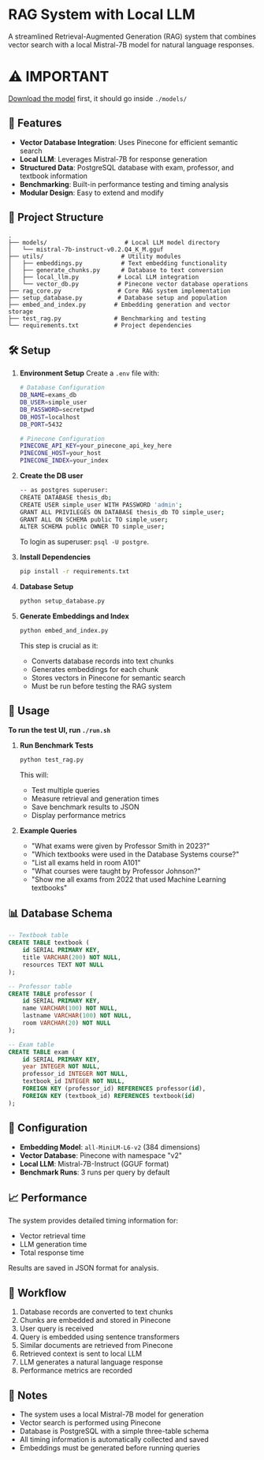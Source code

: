 # RAG System with Local LLM

A streamlined Retrieval-Augmented Generation (RAG) system that combines vector search with a local Mistral-7B model for natural language responses.

# ⚠️ IMPORTANT
[Download the model](https://huggingface.co/TheBloke/Mistral-7B-Instruct-v0.2-GGUF?show_file_info=mistral-7b-instruct-v0.2.Q4_K_M.gguf) first, it should go inside `./models/`

## 🚀 Features

- **Vector Database Integration**: Uses Pinecone for efficient semantic search
- **Local LLM**: Leverages Mistral-7B for response generation
- **Structured Data**: PostgreSQL database with exam, professor, and textbook information
- **Benchmarking**: Built-in performance testing and timing analysis
- **Modular Design**: Easy to extend and modify

## 📁 Project Structure

```
.
├── models/                      # Local LLM model directory
│   └── mistral-7b-instruct-v0.2.Q4_K_M.gguf
├── utils/                      # Utility modules
│   ├── embeddings.py           # Text embedding functionality
│   ├── generate_chunks.py      # Database to text conversion
│   ├── local_llm.py           # Local LLM integration
│   └── vector_db.py           # Pinecone vector database operations
├── rag_core.py                # Core RAG system implementation
├── setup_database.py          # Database setup and population
├── embed_and_index.py        # Embedding generation and vector storage
├── test_rag.py               # Benchmarking and testing
└── requirements.txt          # Project dependencies
```

## 🛠️ Setup

1. **Environment Setup**
   Create a `.env` file with:
   ```bash
   # Database Configuration
   DB_NAME=exams_db
   DB_USER=simple_user
   DB_PASSWORD=secretpwd
   DB_HOST=localhost
   DB_PORT=5432

   # Pinecone Configuration
   PINECONE_API_KEY=your_pinecone_api_key_here
   PINECONE_HOST=your_host
   PINECONE_INDEX=your_index
   ```
2. **Create the DB user**
   ```bash
   -- as postgres superuser:
   CREATE DATABASE thesis_db;
   CREATE USER simple_user WITH PASSWORD 'admin';
   GRANT ALL PRIVILEGES ON DATABASE thesis_db TO simple_user;
   GRANT ALL ON SCHEMA public TO simple_user;
   ALTER SCHEMA public OWNER TO simple_user;
   ```
   To login as superuser: `psql -U postgre`.

2. **Install Dependencies**
   ```bash
   pip install -r requirements.txt
   ```

3. **Database Setup**
   ```bash
   python setup_database.py
   ```

4. **Generate Embeddings and Index**
   ```bash
   python embed_and_index.py
   ```
   This step is crucial as it:
   - Converts database records into text chunks
   - Generates embeddings for each chunk
   - Stores vectors in Pinecone for semantic search
   - Must be run before testing the RAG system

## 🚀 Usage

**To run the test UI, run `./run.sh`**

1. **Run Benchmark Tests**
   ```bash
   python test_rag.py
   ```
   This will:
   - Test multiple queries
   - Measure retrieval and generation times
   - Save benchmark results to JSON
   - Display performance metrics

2. **Example Queries**
   - "What exams were given by Professor Smith in 2023?"
   - "Which textbooks were used in the Database Systems course?"
   - "List all exams held in room A101"
   - "What courses were taught by Professor Johnson?"
   - "Show me all exams from 2022 that used Machine Learning textbooks"

## 📊 Database Schema

```sql
-- Textbook table
CREATE TABLE textbook (
    id SERIAL PRIMARY KEY,
    title VARCHAR(200) NOT NULL,
    resources TEXT NOT NULL
);

-- Professor table
CREATE TABLE professor (
    id SERIAL PRIMARY KEY,
    name VARCHAR(100) NOT NULL,
    lastname VARCHAR(100) NOT NULL,
    room VARCHAR(20) NOT NULL
);

-- Exam table
CREATE TABLE exam (
    id SERIAL PRIMARY KEY,
    year INTEGER NOT NULL,
    professor_id INTEGER NOT NULL,
    textbook_id INTEGER NOT NULL,
    FOREIGN KEY (professor_id) REFERENCES professor(id),
    FOREIGN KEY (textbook_id) REFERENCES textbook(id)
);
```

## 🔧 Configuration

- **Embedding Model**: `all-MiniLM-L6-v2` (384 dimensions)
- **Vector Database**: Pinecone with namespace "v2"
- **Local LLM**: Mistral-7B-Instruct (GGUF format)
- **Benchmark Runs**: 3 runs per query by default

## 📈 Performance

The system provides detailed timing information for:
- Vector retrieval time
- LLM generation time
- Total response time

Results are saved in JSON format for analysis.

## 🔄 Workflow

1. Database records are converted to text chunks
2. Chunks are embedded and stored in Pinecone
3. User query is received
4. Query is embedded using sentence transformers
5. Similar documents are retrieved from Pinecone
6. Retrieved context is sent to local LLM
7. LLM generates a natural language response
8. Performance metrics are recorded

## 📝 Notes

- The system uses a local Mistral-7B model for generation
- Vector search is performed using Pinecone
- Database is PostgreSQL with a simple three-table schema
- All timing information is automatically collected and saved
- Embeddings must be generated before running queries
